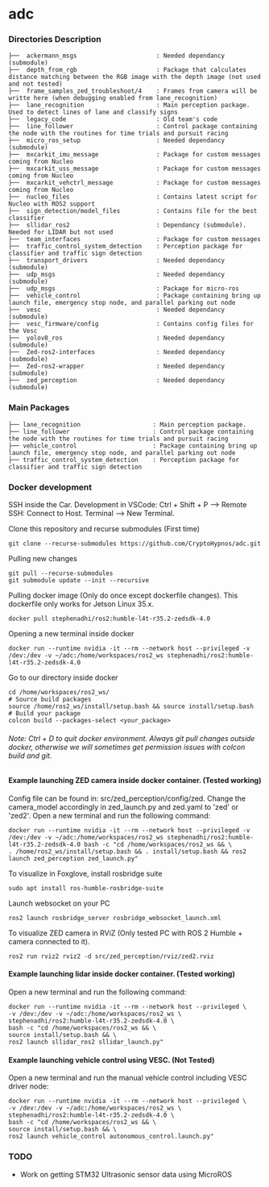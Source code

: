 # adc

### Directories Description
    ├──  ackermann_msgs                      : Needed dependancy (submodule)
    ├──  depth_from_rgb                      : Package that calculates distance matching between the RGB image with the depth image (not used and not tested)
    ├──  frame_samples_zed_troubleshoot/4    : Frames from camera will be writte here (when debugging enabled from lane_recognition)
    ├──  lane_recognition                    : Main perception package. Used to detect lines of lane and classify signs
    ├──  legacy_code                         : Old team's code
    ├──  line_follower                       : Control package containing the node with the routines for time trials and pursuit racing
    ├──  micro_ros_setup                     : Needed dependancy (submodule)
    ├──  mxcarkit_imu_message                : Package for custom messages coming from Nucleo
    ├──  mxcarkit_uss_message                : Package for custom messages coming from Nucleo
    ├──  mxcarkit_vehctrl_message            : Package for custom messages coming from Nucleo
    ├──  nucleo_files                        : Contains latest script for Nucleo with ROS2 support
    ├──  sign_detection/model_files          : Contains file for the best classifier
    ├──  sllidar_ros2                        : Dependancy (submodule). Needed for LIDAR but not used
    ├──  team_interfaces                     : Package for custom messages
    ├──  traffic_control_system_detection    : Perception package for classifier and traffic sign detection
    ├──  transport_drivers                   : Needed dependancy (submodule)
    ├──  udp_msgs                            : Needed dependancy (submodule)
    ├──  udp_msgs                            : Package for micro-ros
    ├──  vehicle_control                     : Package containing bring up launch file, emergency stop node, and parallel parking out node
    ├──  vesc                                : Needed dependancy (submodule)
    ├──  vesc_firmware/config                : Contains config files for the Vesc
    ├──  yolov8_ros                          : Needed dependancy (submodule)
    ├──  Zed-ros2-interfaces                 : Needed dependancy (submodule)
    ├──  Zed-ros2-wrapper                    : Needed dependancy (submodule)
    ├──  zed_perception                      : Needed dependancy (submodule)

    
### Main Packages

    ├── lane_recognition                    : Main perception package.
    ├── line_follower                       : Control package containing the node with the routines for time trials and pursuit racing
    ├── vehicle_control                     : Package containing bring up launch file, emergency stop node, and parallel parking out node
    ├── traffic_control_system_detection    : Perception package for classifier and traffic sign detection

    
### Docker development

SSH inside the Car. Development in VSCode: Ctrl + Shift + P --> Remote SSH: Connect to Host. Terminal --> New Terminal.

Clone this repository and recurse submodules (First time)
    
    git clone --recurse-submodules https://github.com/CryptoHypnos/adc.git

Pulling new changes

    git pull --recurse-submodules
    git submodule update --init --recursive

Pulling docker image (Only do once except dockerfile changes). This dockerfile only works for Jetson Linux 35.x.

    docker pull stephenadhi/ros2:humble-l4t-r35.2-zedsdk-4.0

Opening a new terminal inside docker

    docker run --runtime nvidia -it --rm --network host --privileged -v /dev:/dev -v ~/adc:/home/workspaces/ros2_ws stephenadhi/ros2:humble-l4t-r35.2-zedsdk-4.0

Go to our directory inside docker

    cd /home/workspaces/ros2_ws/
    # Source build packages
    source /home/ros2_ws/install/setup.bash && source install/setup.bash
    # Build your package
    colcon build --packages-select <your_package>

###### Note: Ctrl + D to quit docker environment. Always git pull changes outside docker, otherwise we will sometimes get permission issues with colcon build and git.

#### Example launching ZED camera inside docker container. (Tested working)

Config file can be found in: src/zed_perception/config/zed. Change the camera_model accordingly in zed_launch.py and zed.yaml to 'zed' or 'zed2'.
Open a new terminal and run the following command:

    docker run --runtime nvidia -it --rm --network host --privileged -v /dev:/dev -v ~/adc:/home/workspaces/ros2_ws stephenadhi/ros2:humble-l4t-r35.2-zedsdk-4.0 bash -c "cd /home/workspaces/ros2_ws && \
    . /home/ros2_ws/install/setup.bash && . install/setup.bash && ros2 launch zed_perception zed_launch.py" 

To visualize in Foxglove, install rosbridge suite

    sudo apt install ros-humble-rosbridge-suite

Launch websocket on your PC

    ros2 launch rosbridge_server rosbridge_websocket_launch.xml

To visualize ZED camera in RViZ (Only tested PC with ROS 2 Humble + camera connected to it).

    ros2 run rviz2 rviz2 -d src/zed_perception/rviz/zed2.rviz

#### Example launching lidar inside docker container. (Tested working)
Open a new terminal and run the following command:

    docker run --runtime nvidia -it --rm --network host --privileged \
    -v /dev:/dev -v ~/adc:/home/workspaces/ros2_ws \
    stephenadhi/ros2:humble-l4t-r35.2-zedsdk-4.0 \
    bash -c "cd /home/workspaces/ros2_ws && \
    source install/setup.bash && \ 
    ros2 launch sllidar_ros2 sllidar_launch.py"

#### Example launching vehicle control using VESC. (Not Tested)    
 Open a new terminal and run the manual vehicle control including VESC driver node:

    docker run --runtime nvidia -it --rm --network host --privileged \
    -v /dev:/dev -v ~/adc:/home/workspaces/ros2_ws \
    stephenadhi/ros2:humble-l4t-r35.2-zedsdk-4.0 \
    bash -c "cd /home/workspaces/ros2_ws && \
    source install/setup.bash && \ 
    ros2 launch vehicle_control autonomous_control.launch.py"
   

 ### TODO
- Work on getting STM32 Ultrasonic sensor data using MicroROS
